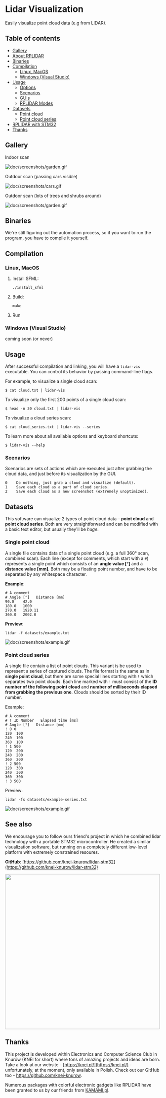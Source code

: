 # Lidar Visualization

Easily visualize point cloud data (e.g from LIDAR).

## Table of contents

- [Gallery](#gallery)
- [About RPLIDAR](#about-rplidar)
- [Binaries](#binaries)
- [Compilation](#compilation)
  - [Linux, MacOS](#linux-macos)
  - [Windows (Visual Studio)](#windows-visual-studio)
- [Usage](#usage)
  - [Options](#options)
  - [Scenarios](#senarios)
  - [GUIs](#guis)
  - [RPLIDAR Modes](#rplidar-modes)
- [Datasets](#datasets)
  - [Point cloud](#point-cloud)
  - [Point cloud series](#point-cloud-series)
- [RPLIDAR with STM32](#rplidar-with-stm32)
- [Thanks](#thanks)

## Gallery

Indoor scan

![doc/screenshots/garden.gif](doc/screenshots/room.gif)

Outdoor scan (passing cars visible)

![doc/screenshots/cars.gif](doc/screenshots/cars.gif)

Outdoor scan (lots of trees and shrubs around)

![doc/screenshots/garden.gif](doc/screenshots/garden.gif)

## Binaries

We're still figuring out the automation process, so if you want
to run the program, you have to compile it yourself.

## Compilation

### Linux, MacOS

1. Install SFML:

   ```
   ./install_sfml
   ```

2. Build:

   ```
   make
   ```

3. Run

### Windows (Visual Studio)

coming soon (or never)

## Usage

After successful compilation and linking, you will have a `lidar-vis` executable.
You can control its behavior by passing command-line flags.

For example, to visualize a single cloud scan:

`$ cat cloud.txt | lidar-vis`

To visualize only the first 200 points of a single cloud scan:

`$ head -n 30 cloud.txt | lidar-vis`

To visualize a cloud series scan:

`$ cat cloud_series.txt | lidar-vis --series`

To learn more about all available options and keyboard shortcuts:

`$ lidar-vis --help`

### Scenarios

Scenarios are sets of actions which are executed just after grabbing the cloud data, and
just before its visualization by the GUI.

```
0    Do nothing, just grab a cloud and visualize (default).
1    Save each cloud as a part of cloud series.
2    Save each cloud as a new screenshot (extremely unoptimized).
```

## Datasets

This software can visualize 2 types of point cloud data – **point cloud** and **point cloud series**.
Both are very straightforward and can be modified with a basic text editor, but usually they'll be _huge_.

### Single point cloud

A single file contains data of a single point cloud (e.g. a full 360° scan, combined scan). Each
line (except for comments, which start with a `#`) represents a single point which
consists of an **angle value [°]** and a **distance value [mm]**. Both may be a floating
point number, and have to be separated by any whitespace character.

**Example**:

```
# A comment
# Angle [°]   Distance [mm]
90.0    42.0
180.0   1000
270.0   1920.11
360.0   2002.0
```

**Preview**:

```
lidar -f datasets/example.txt
```

![doc/screenshots/example.gif](doc/screenshots/example.jpg)

### Point cloud series

A single file contain a list of point clouds. This variant is be used to represent a series of captured
clouds. The file format is the same as in **single point cloud**, but there are some special lines
starting with `!` which separates two point clouds. Each line marked with `!` must consist
of the **ID number of the following point cloud** and **number of milliseconds elapsed from
grabbing the previous one**. Clouds should be sorted by their ID number.

Example:

```
# A comment
# ! ID Number   Elapsed time [ms]
# Angle [°]   Distance [mm]
! 0 0
120  100
240  100
360  100
! 1 500
120  200
240  200
360  200
! 2 500
120  300
240  300
360  300
! 3 500
```

Preview:

```
lidar -fs datasets/example-series.txt
```

![doc/screenshots/example.gif](doc/screenshots/example-series.gif)

## See also

We encourage you to follow ours friend's project in which he combined lidar technology with
a portable STM32 microcontroller. He created a similar visualization software, but running on a
completely different low-level platform with extremely constrained resoures.

**GitHub**: [https://github.com/knei-knurow/lidar-stm32](https://github.com/knei-knurow/lidar-stm32)

<img src="doc/imgs/stm32.jpg" width=500>

## Thanks

This project is developed within Electronics and Computer Science Club in Knurów
(KNEI for short) where tons of amazing projects and ideas are born. Take a look at
our website - [https://knei.pl/](https://knei.pl/) - unfortunately, at the moment,
only available in Polish. Check out our GitHub too - https://github.com/knei-knurow.

Numerous packages with colorful electronic gadgets like RPLIDAR have been granted to
us by our friends from [KAMAMI.pl](http://kamami.pl).
